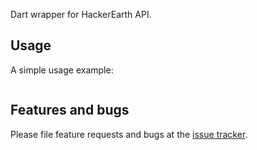 Dart wrapper for HackerEarth API.

## Usage

A simple usage example:

```dart

```

## Features and bugs

Please file feature requests and bugs at the [issue tracker][tracker].

[tracker]: https://github.com/piedcipher/hackerearth_api
